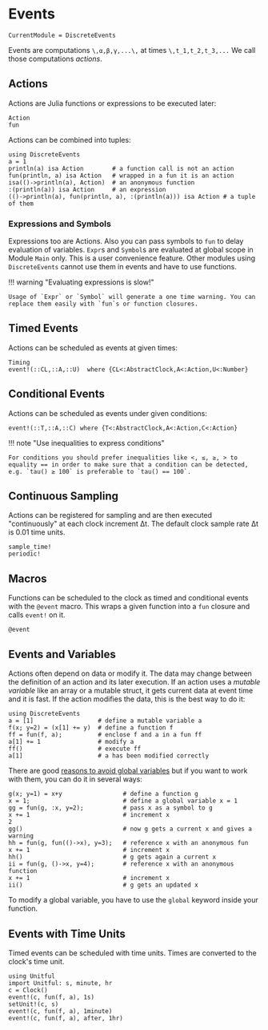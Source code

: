 # Events

```@meta
CurrentModule = DiscreteEvents
```

Events are computations ``\,α,β,γ,...\,`` at times ``\,t_1,t_2,t_3,...`` We call those computations *actions*.

## Actions

Actions are Julia functions or expressions to be executed later:

```@docs
Action
fun
```

Actions can be combined into tuples:

```@repl events
using DiscreteEvents
a = 1
println(a) isa Action        # a function call is not an action
fun(println, a) isa Action   # wrapped in a fun it is an action
isa(()->println(a), Action)  # an anonymous function
:(println(a)) isa Action     # an expression
(()->println(a), fun(println, a), :(println(a))) isa Action # a tuple of them
```

### Expressions and Symbols

Expressions too are Actions. Also you can pass symbols to `fun` to delay evaluation of variables. `Expr`s and `Symbol`s are evaluated at global scope in Module `Main` only. This is a user convenience feature. Other modules using `DiscreteEvents` cannot use them in events and have to use functions.

!!! warning "Evaluating expressions is slow!"

    Usage of `Expr` or `Symbol` will generate a one time warning. You can replace them easily with `fun`s or function closures. 

## Timed Events

Actions can be scheduled as events at given times:

```@docs
Timing
event!(::CL,::A,::U)  where {CL<:AbstractClock,A<:Action,U<:Number}
```

## Conditional Events

Actions can be scheduled as events under given conditions:

```@docs
event!(::T,::A,::C) where {T<:AbstractClock,A<:Action,C<:Action}
```

!!! note "Use inequalities to express conditions"

    For conditions you should prefer inequalities like <, ≤, ≥, > to equality == in order to make sure that a condition can be detected, e.g. `tau() ≥ 100` is preferable to `tau() == 100`.

## Continuous Sampling

Actions can be registered for sampling and are then executed "continuously" at each clock increment Δt. The default clock sample rate Δt is 0.01 time units.

```@docs
sample_time!
periodic!
```

## Macros

Functions can be scheduled to the clock as timed and conditional events with the `@event` macro. This wraps a given function into a `fun` closure and calls `event!` on it. 

```@docs
@event
```

## Events and Variables

Actions often depend on data or modify it. The data may change between the definition of an action and its later execution. If an action uses a *mutable variable* like an array or a mutable struct, it gets current data at event time and it is fast. If the action modifies the data, this is the best way to do it:

```@repl events
using DiscreteEvents
a = [1]                  # define a mutable variable a
f(x; y=2) = (x[1] += y)  # define a function f
ff = fun(f, a);          # enclose f and a in a fun ff
a[1] += 1                # modify a
ff()                     # execute ff
a[1]                     # a has been modified correctly
```

There are good [reasons to avoid global variables](https://docs.julialang.org/en/v1/manual/performance-tips/#Avoid-global-variables-1) but if you want to work with them, you can do it in several ways:

```@repl events
g(x; y=1) = x+y                 # define a function g
x = 1;                          # define a global variable x = 1
gg = fun(g, :x, y=2);           # pass x as a symbol to g
x += 1                          # increment x
2
gg()                            # now g gets a current x and gives a warning
hh = fun(g, fun(()->x), y=3);   # reference x with an anonymous fun
x += 1                          # increment x
hh()                            # g gets again a current x
ii = fun(g, ()->x, y=4);        # reference x with an anonymous function
x += 1                          # increment x
ii()                            # g gets an updated x
```

To modify a global variable, you have to use the `global` keyword inside your function.

## Events with Time Units

Timed events can be scheduled with time units. Times are converted to the clock's time unit.

```@repl events
using Unitful
import Unitful: s, minute, hr
c = Clock()
event!(c, fun(f, a), 1s)
setUnit!(c, s)
event!(c, fun(f, a), 1minute)
event!(c, fun(f, a), after, 1hr)
```
